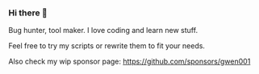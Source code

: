 ### Hi there 👋

Bug hunter, tool maker. I love coding and learn new stuff.

Feel free to try my scripts or rewrite them to fit your needs.

Also check my wip sponsor page: https://github.com/sponsors/gwen001
